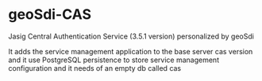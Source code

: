 geoSdi-CAS
==========

Jasig Central Authentication Service (3.5.1 version) personalized by geoSdi

It adds the service management application to the base server cas version and it use PostgreSQL persistence 
to store service management configuration and it needs of an empty db called cas
